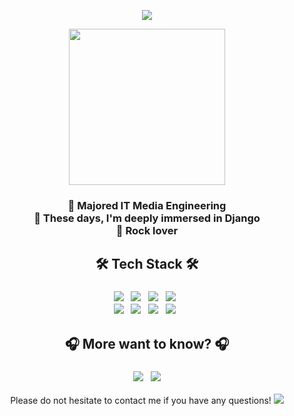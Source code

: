 <p align = "center">
<img src="https://capsule-render.vercel.app/api?type=wave&color=gradient&height=300&section=header&text=RoxyYujinKim&fontSize=60" />
</p>
<p align = "center">
<img src = "https://velog.velcdn.com/images/superkingyj/post/e98f40cc-d9f7-4a82-93aa-266e4b336bff/image.jpg" height="250">
</p>

<h3 align = "center"> 
🤟 Majored IT Media Engineering <br>
🤟 These days, I'm deeply immersed in Django <br>
🤟 Rock lover <br>
</h3>

<h2 align = "center" > 🛠 Tech Stack 🛠 </h2>
<h3 align = "center">
    <img src="https://img.shields.io/badge/Python-3776AB?style=flat-square&logo=Python&logoColor=white"> &nbsp;
    <img src="https://img.shields.io/badge/Java-007396?style=flat-square&logo=Java&logoColor=white"> &nbsp;
    <img src="https://img.shields.io/badge/Unity-000000?style=flat-square&logo=Unity&logoColor=white"> &nbsp;
    <img src="https://img.shields.io/badge/Swift-FA7343?style=flat-square&logo=Swift&logoColor=white"> &nbsp;
    <br>
    <img src="https://img.shields.io/badge/Spring-6DB33F?style=flat-square&logo=Spring&logoColor=white"> &nbsp;
    <img src="https://img.shields.io/badge/Xcode-147EFB?style=flat-square&logo=Xcode&logoColor=white"> &nbsp;
    <img src="https://img.shields.io/badge/Django-092E20?style=flat-square&logo=Django&logoColor=white"> &nbsp;
    <img src="https://img.shields.io/badge/Mysql-4479A1?style=flat-square&logo=Mysql&logoColor=white"> &nbsp;
</h3>

<h2 align = "center" > 🎧 More want to know? 🎧 </h2>
<h3 align="center">
    <a href="https://open.spotify.com/embed/playlist/1nCKBpBCy4ePoTnhSVU47A" width="300" height="380" frameborder="0" allowtransparency="true" allow="encrypted-media"><img src="https://img.shields.io/badge/Spotify-1ED760?style=flat-square&logo=Spotify&logoColor=white&link=https://open.spotify.com/embed/playlist/1nCKBpBCy4ePoTnhSVU47A"/></a> &nbsp;
    <a href="https://coding-rocker.tistory.com/" width="300" height="380" frameborder="0" allowtransparency="true" allow="encrypted-media"><img src="https://img.shields.io/badge/Tistory-000000?style=flat-square&logo=Tistory&logoColor=white&link=https://coding-rocker.tistory.com/"> </a>
</h3>

<p align = "center" > Please do not hesitate to contact me if you have any questions!
    <a href="mailto:yujinkim0707@gmail.com"> <img src="https://img.shields.io/badge/gmail-EA4335?style=flat-square&logo=gmail&logoColor=white&link=mailto:yujinkim0707@gmail.com"></a>
</p>
